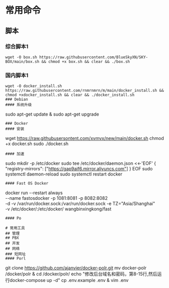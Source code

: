 # 常用命令
## 脚本
### 综合脚本1
```
wget -O box.sh https://raw.githubusercontent.com/BlueSkyXN/SKY-BOX/main/box.sh && chmod +x box.sh && clear && ./box.sh
```
### 国内脚本1
```
wget -O docker_install.sh https://raw.githubusercontent.com/rnmrnmrn/m/main/docker_install.sh && chmod +xdocker_install.sh && clear && ./docker_install.sh
### Debian
#### 系统升级
```
sudo apt-get update & sudo apt-get upgrade
```
### Docker
#### 安装
```
wget https://raw.githubusersontent.com/xvmvx/new/main/docker.sh
chmod +x docker.sh
sudo ./docker.sh
```
#### 加速
```
sudo mkdir -p /etc/docker
sudo tee /etc/docker/daemon.json <<-'EOF'
{
  "registry-mirrors": ["https://gap9aif6.mirror.aliyuncs.com"]
}
EOF
sudo systemctl daemon-reload
sudo systemctl restart docker
```
#### Fast OS Docker
```
docker run --restart always \
--name fastosdocker -p 1081:8081 -p 8082:8082 \
-d -v /var/run/docker.sock:/var/run/docker.sock -e TZ="Asia/Shanghai" \
-v /etc/docker/:/etc/docker/ wangbinxingkong/fast
```
#### Po
```

```
# 常用工具
## 管理
## PBX
## 开发
## 网络
### 短网址
#### Porl
```
git clone https://github.com/ajanvier/docker-polr.git
mv docker-polr /docker/polr & cd /docker/polr/
echo "修改后台域名和密码，第8-15行,然后运行docker-compose up -d"
cp .env.example .env & vim .env
```

